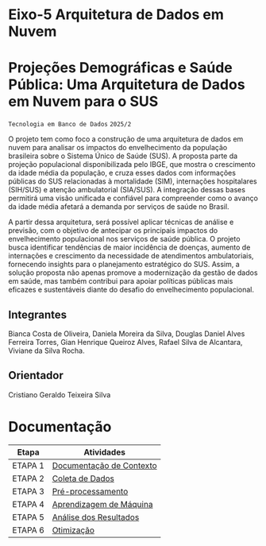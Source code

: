 # Eixo-5 Arquitetura de Dados em Nuvem

# Projeções Demográficas e Saúde Pública: Uma Arquitetura de Dados em Nuvem para o SUS
`Tecnologia em Banco de Dados`
`2025/2`

 O projeto tem como foco a construção de uma arquitetura de dados em nuvem para analisar os impactos do envelhecimento da população brasileira sobre o Sistema Único de Saúde (SUS). A proposta parte da projeção populacional disponibilizada pelo IBGE, que mostra o crescimento da idade média da população, e cruza esses dados com informações públicas do SUS relacionadas à mortalidade (SIM), internações hospitalares (SIH/SUS) e atenção ambulatorial (SIA/SUS). A integração dessas bases permitirá uma visão unificada e confiável para compreender como o avanço da idade média afetará a demanda por serviços de saúde no Brasil.

 A partir dessa arquitetura, será possível aplicar técnicas de análise e previsão, com o objetivo de antecipar os principais impactos do envelhecimento populacional nos serviços de saúde pública. O projeto busca identificar tendências de maior incidência de doenças, aumento de internações e crescimento da necessidade de atendimentos ambulatoriais, fornecendo insights para o planejamento estratégico do SUS. Assim, a solução proposta não apenas promove a modernização da gestão de dados em saúde, mas também contribui para apoiar políticas públicas mais eficazes e sustentáveis diante do desafio do envelhecimento populacional.

## Integrantes
Bianca Costa de Oliveira,
Daniela Moreira da Silva,
Douglas Daniel Alves Ferreira Torres,
Gian Henrique Queiroz Alves,
Rafael Silva de Alcantara,
Viviane da Silva Rocha.

## Orientador
Cristiano Geraldo Teixeira Silva

# Documentação

| Etapa         | Atividades |
|  :----:   | ----------- |
| ETAPA 1        |[Documentação de Contexto](projeto/inicio_do_projeto.md) |
| ETAPA 2        |[Coleta de Dados](projeto/coleta_dados.md) |
| ETAPA 3        |[Pré-processamento](projeto/pre_processamento.md) |
| ETAPA 4        |[Aprendizagem de Máquina](projeto/aprendizado_maquina_rev.md)|
| ETAPA 5        |[Análise dos Resultados](projeto/analise_resultados.md) |
| ETAPA 6        |[Otimização](projeto/Otimizacao.md) |
